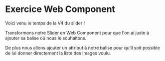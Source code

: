 # Exercice Web Component #

Voici venu le temps de la V4 du slider !

Transformons notre Slider en Web Component pour que l'on ai juste à ajouter sa balise où nous le souhaitons.

De plus nous allons ajouter un attribut à notre balise pour qu'il soit possible de lui donner directement la liste des images voulu.
